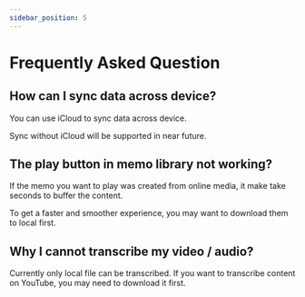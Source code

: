 ```yaml
---
sidebar_position: 5
---
```


# Frequently Asked Question

## How can I sync data across device?

You can use iCloud to sync data across device.

Sync without iCloud will be supported in near future.

## The play button in memo library not working?

If the memo you want to play was created from online media, it make take seconds to buffer the content.

To get a faster and smoother experience, you may want to download them to local first.

## Why I cannot transcribe my video / audio?

Currently only local file can be transcribed. If you want to transcribe content on YouTube, you may need to download it first.
